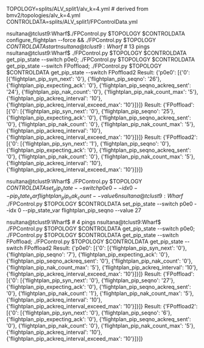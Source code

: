 TOPOLOGY=splits/ALV_split1/alv_k=4.yml # derived from bmv2/topologies/alv_k=4.yml
CONTROLDATA=splits/ALV_split1/FPControlData.yml

nsultana@tclust9:Wharf$./FPControl.py $TOPOLOGY $CONTROLDATA configure_flightplan --force && ./FPControl.py $TOPOLOGY $CONTROLDATA start
nsultana@tclust9:Wharf$ # 13 pings
nsultana@tclust9:Wharf$ ./FPControl.py $TOPOLOGY $CONTROLDATA get_pip_state --switch p0e0; ./FPControl.py $TOPOLOGY $CONTROLDATA get_pip_state --switch FPoffload; ./FPControl.py $TOPOLOGY $CONTROLDATA get_pip_state --switch FPoffload2
Result: {'p0e0': [{'0': [{'flightplan_pip_syn_next': '0'}, {'flightplan_pip_seqno': '26'}, {'flightplan_pip_expecting_ack': '0'}, {'flightplan_pip_seqno_ackreq_sent': '24'}, {'flightplan_pip_nak_count': '0'}, {'flightplan_pip_nak_count_max': '5'}, {'flightplan_pip_ackreq_interval': '10'}, {'flightplan_pip_ackreq_interval_exceed_max': '10'}]}]}
Result: {'FPoffload': [{'0': [{'flightplan_pip_syn_next': '0'}, {'flightplan_pip_seqno': '25'}, {'flightplan_pip_expecting_ack': '0'}, {'flightplan_pip_seqno_ackreq_sent': '0'}, {'flightplan_pip_nak_count': '0'}, {'flightplan_pip_nak_count_max': '5'}, {'flightplan_pip_ackreq_interval': '10'}, {'flightplan_pip_ackreq_interval_exceed_max': '10'}]}]}
Result: {'FPoffload2': [{'0': [{'flightplan_pip_syn_next': '1'}, {'flightplan_pip_seqno': '0'}, {'flightplan_pip_expecting_ack': '0'}, {'flightplan_pip_seqno_ackreq_sent': '0'}, {'flightplan_pip_nak_count': '0'}, {'flightplan_pip_nak_count_max': '5'}, {'flightplan_pip_ackreq_interval': '10'}, {'flightplan_pip_ackreq_interval_exceed_max': '10'}]}]}

nsultana@tclust9:Wharf$ ./FPControl.py $TOPOLOGY $CONTROLDATA set_pip_state --switch p0e0 --idx 0 --pip_state_var flightplan_pip_nak_count --value 6
nsultana@tclust9:Wharf$ ./FPControl.py $TOPOLOGY $CONTROLDATA set_pip_state --switch p0e0 --idx 0 --pip_state_var flightplan_pip_seqno --value 27

nsultana@tclust9:Wharf$ # 4 pings
nsultana@tclust9:Wharf$ ./FPControl.py $TOPOLOGY $CONTROLDATA get_pip_state --switch p0e0; ./FPControl.py $TOPOLOGY $CONTROLDATA get_pip_state --switch FPoffload; ./FPControl.py $TOPOLOGY $CONTROLDATA get_pip_state --switch FPoffload2
Result: {'p0e0': [{'0': [{'flightplan_pip_syn_next': '0'}, {'flightplan_pip_seqno': '7'}, {'flightplan_pip_expecting_ack': '0'}, {'flightplan_pip_seqno_ackreq_sent': '0'}, {'flightplan_pip_nak_count': '0'}, {'flightplan_pip_nak_count_max': '5'}, {'flightplan_pip_ackreq_interval': '10'}, {'flightplan_pip_ackreq_interval_exceed_max': '10'}]}]}
Result: {'FPoffload': [{'0': [{'flightplan_pip_syn_next': '0'}, {'flightplan_pip_seqno': '27'}, {'flightplan_pip_expecting_ack': '0'}, {'flightplan_pip_seqno_ackreq_sent': '0'}, {'flightplan_pip_nak_count': '1'}, {'flightplan_pip_nak_count_max': '5'}, {'flightplan_pip_ackreq_interval': '10'}, {'flightplan_pip_ackreq_interval_exceed_max': '10'}]}]}
Result: {'FPoffload2': [{'0': [{'flightplan_pip_syn_next': '0'}, {'flightplan_pip_seqno': '6'}, {'flightplan_pip_expecting_ack': '0'}, {'flightplan_pip_seqno_ackreq_sent': '0'}, {'flightplan_pip_nak_count': '0'}, {'flightplan_pip_nak_count_max': '5'}, {'flightplan_pip_ackreq_interval': '10'}, {'flightplan_pip_ackreq_interval_exceed_max': '10'}]}]}
